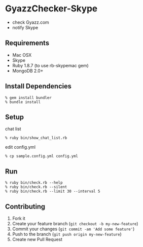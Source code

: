 GyazzChecker-Skype
==================
* check Gyazz.com
* notify Skype

Requirements
------------

* Mac OSX
* Skype
* Ruby 1.8.7 (to use rb-skypemac gem)
* MongoDB 2.0+


Install Dependencies
--------------------

    % gem install bundler
    % bundle install


Setup
-----

chat list

    % ruby bin/show_chat_list.rb

edit config.yml

    % cp sample.config.yml config.yml


Run
---

    % ruby bin/check.rb --help
    % ruby bin/check.rb --silent
    % ruby bin/check.rb --limit 30 --interval 5


Contributing
------------
1. Fork it
2. Create your feature branch (`git checkout -b my-new-feature`)
3. Commit your changes (`git commit -am 'Add some feature'`)
4. Push to the branch (`git push origin my-new-feature`)
5. Create new Pull Request